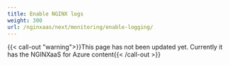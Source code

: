 ```yaml
---
title: Enable NGINX logs
weight: 300
url: /nginxaas/next/monitoring/enable-logging/
---
```



{{< call-out "warning">}}This page has not been updated yet. Currently it has the NGINXaaS for Azure content{{< /call-out >}}

